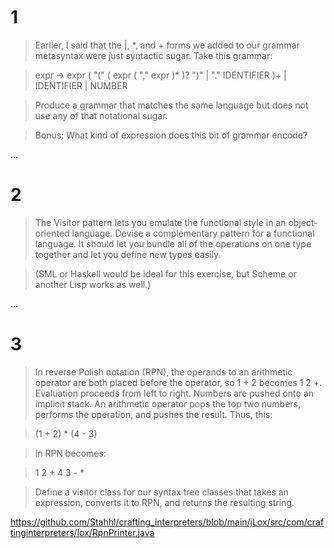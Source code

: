 
# 1
> Earlier, I said that the |, *, and + forms we added to our grammar metasyntax were just syntactic sugar. Take this grammar:

>expr → expr ( "(" ( expr ( "," expr )* )? ")" | "." IDENTIFIER )+
| IDENTIFIER
| NUMBER

>Produce a grammar that matches the same language but does not use any of that notational sugar.

>Bonus: What kind of expression does this bit of grammar encode?

...

# 2
>The Visitor pattern lets you emulate the functional style in an object-oriented language. Devise a complementary pattern for a functional language. It should let you bundle all of the operations on one type together and let you define new types easily.

>(SML or Haskell would be ideal for this exercise, but Scheme or another Lisp works as well.)

...

# 3

>In reverse Polish notation (RPN), the operands to an arithmetic operator are both placed before the operator, so 1 + 2 becomes 1 2 +. Evaluation proceeds from left to right. Numbers are pushed onto an implicit stack. An arithmetic operator pops the top two numbers, performs the operation, and pushes the result. Thus, this:

>(1 + 2) * (4 - 3)

>in RPN becomes:

>1 2 + 4 3 - *

>Define a visitor class for our syntax tree classes that takes an expression, converts it to RPN, and returns the resulting string.

https://github.com/Stahhl/crafting_interpreters/blob/main/jLox/src/com/craftinginterpreters/lox/RpnPrinter.java


